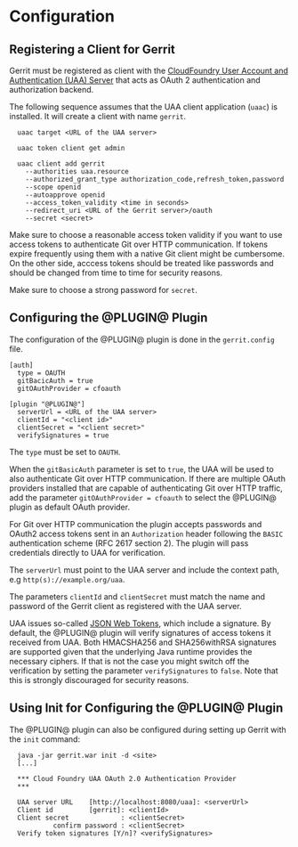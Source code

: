 Configuration
=============

## Registering a Client for Gerrit

Gerrit must be registered as client with the [CloudFoundry User Account and
Authentication (UAA) Server](https://github.com/cloudfoundry/uaa) that acts
as OAuth 2 authentication and authorization backend.

The following sequence assumes that the UAA client application (`uaac`) is
installed. It will create a client with name `gerrit`.

```
  uaac target <URL of the UAA server>

  uaac token client get admin

  uaac client add gerrit
    --authorities uaa.resource
    --authorized_grant_type authorization_code,refresh_token,password
    --scope openid
    --autoapprove openid
    --access_token_validity <time in seconds>
    --redirect_uri <URL of the Gerrit server>/oauth
    --secret <secret>
```

Make sure to choose a reasonable access token validity if you want to use
access tokens to authenticate Git over HTTP communication. If tokens expire
frequently using them with a native Git client might be cumbersome.
On the other side, acccess tokens should be treated like passwords and
should be changed from time to time for security reasons.

Make sure to choose a strong password for `secret`.

## Configuring the @PLUGIN@ Plugin

The configuration of the @PLUGIN@ plugin is done in the `gerrit.config`
file.

```
[auth]
  type = OAUTH
  gitBacicAuth = true
  gitOAuthProvider = cfoauth

[plugin "@PLUGIN@"]
  serverUrl = <URL of the UAA server>
  clientId = "<client id>"
  clientSecret = "<client secret>"
  verifySignatures = true
```

The `type` must be set to `OAUTH`.

When the `gitBasicAuth` parameter is set to `true`, the UAA will be used
to also authenticate Git over HTTP communication. If there are multiple
OAuth providers installed that are capable of authenticating Git over HTTP
traffic, add the parameter `gitOAuthProvider = cfoauth` to select the @PLUGIN@
plugin as default OAuth provider.

For Git over HTTP communication the plugin accepts passwords and OAuth2
access tokens sent in an `Authorization` header following the `BASIC`
authentication scheme (RFC 2617 section 2). The plugin will pass
credentials directly to UAA for verification.

The `serverUrl` must point to the UAA server and include the
context path, e.g `http(s)://example.org/uaa`.

The parameters `clientId` and `clientSecret` must match the name and
password of the Gerrit client as registered with the UAA server.

UAA issues so-called [JSON Web Tokens](http://tools.ietf.org/html/rfc7519]),
which include a signature. By default, the @PLUGIN@ plugin will verify
signatures of access tokens it received from UAA. Both HMACSHA256 and
SHA256withRSA signatures are supported given that the underlying Java runtime
provides the necessary ciphers. If that is not the case you might switch off
the verification by setting the parameter `verifySignatures` to `false`.
Note that this is strongly discouraged for security reasons.

## Using Init for Configuring the @PLUGIN@ Plugin

The @PLUGIN@ plugin can also be configured during setting up Gerrit with
the `init` command:

```
  java -jar gerrit.war init -d <site>
  [...]

  *** Cloud Foundry UAA OAuth 2.0 Authentication Provider
  ***

  UAA server URL    [http://localhost:8080/uaa]: <serverUrl>
  Client id         [gerrit]: <clientId>
  Client secret             : <clientSecret>
           confirm password : <clientSecret>
  Verify token signatures [Y/n]? <verifySignatures>
```


